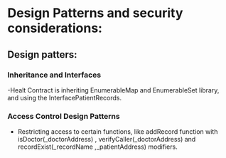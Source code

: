 # Design Patterns and security considerations:
## Design patters:
### Inheritance and Interfaces
-Healt Contract is inheriting EnumerableMap and EnumerableSet library, and using the InterfacePatientRecords.
### Access Control Design Patterns
- Restricting access to certain functions, like addRecord function with isDoctor(_doctorAddress) ,
  verifyCaller(_doctorAddress) and recordExist(_recordName ,_patientAddress) modifiers.